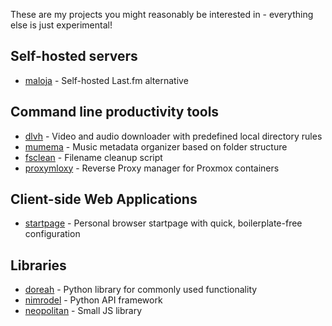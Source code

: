 These are my projects you might reasonably be interested in - everything else is just experimental!

## Self-hosted servers

* [maloja](https://github.com/krateng/maloja) - Self-hosted Last.fm alternative

## Command line productivity tools

* [dlvh](https://github.com/krateng/dlvh) - Video and audio downloader with predefined local directory rules
* [mumema](https://github.com/krateng/mumema) - Music metadata organizer based on folder structure
* [fsclean](https://github.com/krateng/fsclean) - Filename cleanup script
* [proxymloxy](https://github.com/krateng/proxymloxy) - Reverse Proxy manager for Proxmox containers

## Client-side Web Applications

* [startpage](https://github.com/krateng/startpage) - Personal browser startpage with quick, boilerplate-free configuration

## Libraries

* [doreah](https://github.com/krateng/doreah) - Python library for commonly used functionality
* [nimrodel](https://github.com/krateng/nimrodel) - Python API framework
* [neopolitan](https://github.com/krateng/neopolitan) - Small JS library

